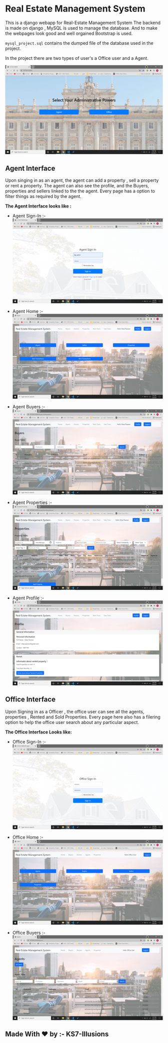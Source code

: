 # Real Estate Management System


This is a django webapp for Real-Estate Management System
The backend is made on django , MySQL is used to manage the database. And to make the webpages look good and well orgained Bootstrap is used.

`mysql_project.sql` contains the dumped file of the database used in the project. 


In the project there are two types of user's a Office user and a Agent.

![Alt text]( ./pictures/Select.png "select administrative powers")


## Agent Interface
Upon singing in as an agent, the agent can add a property , sell a property or rent a property. The agent can also see the profile, and the Buyers, properties and sellers linked to the the agent. Every page has a option to filter things as required by the agent.

**The Agent Interface looks like :**

- Agent Sign-In :- ![Alt text]( ./pictures/Agent-SignIn.png "sign in page of agent")

- Agent Home :- ![Alt text]( ./pictures/Agent-Home.png "home page of agent")

- Agent Buyers :- ![Alt text]( ./pictures/Agent-Buyers.png "buyers page of agent")

- Agent Properties :- ![Alt text]( ./pictures/Agent-Properties.png "properties page of agent")

- Agent Profile :- ![Alt text]( ./pictures/Agent-Profile.png "profile page of agent")


## Office Interface
Upon Signing in as a Officer , the office user can see all the agents, properties , Rented and Sold Properties. Every page here also has a filering option to help the office user search about any particular aspect.

**The Office Interface Looks like:**

- Office Sign-In :- ![Alt text]( ./pictures/Office-SignIn.png "sign in page of office user")

- Office Home :- ![Alt text]( ./pictures/Office-Home.png "Home page of office user")

- Office Buyers :- ![Alt text]( ./pictures/Office-Agents.png "Agents page of office user")

## Made With :heart: by :- KS7-Illusions
